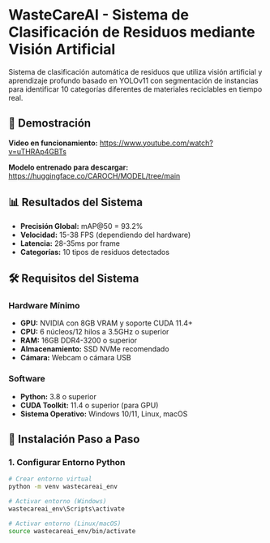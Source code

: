 # WasteCareAI - Sistema de Clasificación de Residuos mediante Visión Artificial

Sistema de clasificación automática de residuos que utiliza visión artificial y aprendizaje profundo basado en YOLOv11 con segmentación de instancias para identificar 10 categorías diferentes de materiales reciclables en tiempo real.

## 🎥 Demostración
**Video en funcionamiento:** https://www.youtube.com/watch?v=uTHRAp4GBTs

**Modelo entrenado para descargar:** https://huggingface.co/CAROCH/MODEL/tree/main

## 📊 Resultados del Sistema
- **Precisión Global:** mAP@50 = 93.2%
- **Velocidad:** 15-38 FPS (dependiendo del hardware)
- **Latencia:** 28-35ms por frame
- **Categorías:** 10 tipos de residuos detectados

## 🛠️ Requisitos del Sistema

### Hardware Mínimo
- **GPU:** NVIDIA con 8GB VRAM y soporte CUDA 11.4+
- **CPU:** 6 núcleos/12 hilos a 3.5GHz o superior
- **RAM:** 16GB DDR4-3200 o superior
- **Almacenamiento:** SSD NVMe recomendado
- **Cámara:** Webcam o cámara USB

### Software
- **Python:** 3.8 o superior
- **CUDA Toolkit:** 11.4 o superior (para GPU)
- **Sistema Operativo:** Windows 10/11, Linux, macOS

## 🚀 Instalación Paso a Paso

### 1. Configurar Entorno Python
```bash
# Crear entorno virtual
python -m venv wastecareai_env

# Activar entorno (Windows)
wastecareai_env\Scripts\activate

# Activar entorno (Linux/macOS)
source wastecareai_env/bin/activate
